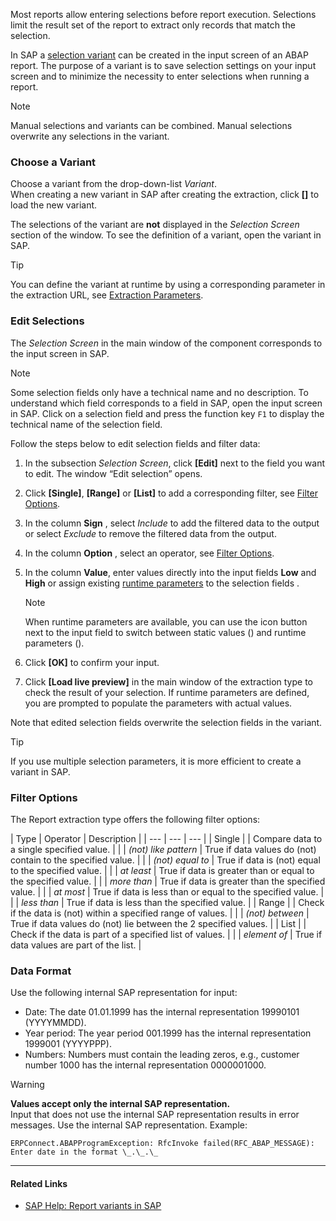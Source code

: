 Most reports allow entering selections before report execution. Selections limit the result set of the report to extract only records that match the selection.

In SAP a [selection variant](https://help.sap.com/docs/btp/ABAP/3353524716.html) can be created in the input screen of an ABAP report. The purpose of a variant is to save selection settings on your input screen and to minimize the necessity to enter selections when running a report.

Note

Manual selections and variants can be combined. Manual selections overwrite any selections in the variant.

### Choose a Variant

Choose a variant from the drop-down-list *Variant*.\
When creating a new variant in SAP after creating the extraction, click **[]** to load the new variant.

The selections of the variant are **not** displayed in the *Selection Screen* section of the window. To see the definition of a variant, open the variant in SAP.

Tip

You can define the variant at runtime by using a corresponding parameter in the extraction URL, see [Extraction Parameters](../../parameters/extraction-parameters/).

### Edit Selections

The *Selection Screen* in the main window of the component corresponds to the input screen in SAP.

Note

Some selection fields only have a technical name and no description. To understand which field corresponds to a field in SAP, open the input screen in SAP. Click on a selection field and press the function key `F1` to display the technical name of the selection field.

Follow the steps below to edit selection fields and filter data:

1. In the subsection *Selection Screen*, click **[Edit]** next to the field you want to edit. The window “Edit selection” opens.

1. Click **[Single]**, **[Range]** or **[List]** to add a corresponding filter, see [Filter Options](#filter-options).

1. In the column **Sign** , select *Include* to add the filtered data to the output or select *Exclude* to remove the filtered data from the output.

1. In the column **Option** , select an operator, see [Filter Options](#filter-options).

1. In the column **Value**, enter values directly into the input fields **Low** and **High** or assign existing [runtime parameters](../edit-runtime-parameters/) to the selection fields .

   Note

   When runtime parameters are available, you can use the icon button next to the input field to switch between static values () and runtime parameters ().

1. Click **[OK]** to confirm your input.

1. Click **[Load live preview]** in the main window of the extraction type to check the result of your selection. If runtime parameters are defined, you are prompted to populate the parameters with actual values.

Note that edited selection fields overwrite the selection fields in the variant.

Tip

If you use multiple selection parameters, it is more efficient to create a variant in SAP.

### Filter Options

The Report extraction type offers the following filter options:

| Type | Operator | Description | | --- | --- | --- | | Single | | Compare data to a single specified value. | | | *(not) like pattern* | True if data values do (not) contain to the specified value. | | | *(not) equal to* | True if data is (not) equal to the specified value. | | | *at least* | True if data is greater than or equal to the specified value. | | | *more than* | True if data is greater than the specified value. | | | *at most* | True if data is less than or equal to the specified value. | | | *less than* | True if data is less than the specified value. | | Range | | Check if the data is (not) within a specified range of values. | | | *(not) between* | True if data values do (not) lie between the 2 specified values. | | List | | Check if the data is part of a specified list of values. | | | *element of* | True if data values are part of the list. |

### Data Format

Use the following internal SAP representation for input:

- Date: The date 01.01.1999 has the internal representation 19990101 (YYYYMMDD).
- Year period: The year period 001.1999 has the internal representation 1999001 (YYYYPPP).
- Numbers: Numbers must contain the leading zeros, e.g., customer number 1000 has the internal representation 0000001000.

Warning

**Values accept only the internal SAP representation.**\
Input that does not use the internal SAP representation results in error messages. Use the internal SAP representation. Example:

```text
ERPConnect.ABAPProgramException: RfcInvoke failed(RFC_ABAP_MESSAGE): Enter date in the format \_.\_.\_

```

______________________________________________________________________

#### Related Links

- [SAP Help: Report variants in SAP](https://help.sap.com/docs/btp/ABAP/3353524716.html)
